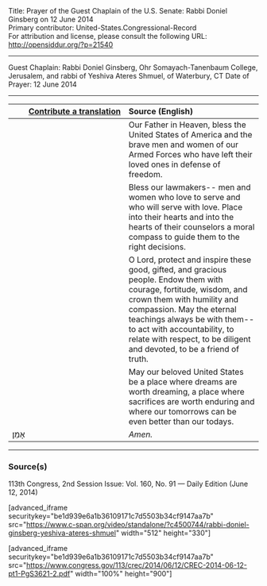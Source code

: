 <html>
<head></head>
<body>
Title: Prayer of the Guest Chaplain of the U.S. Senate: Rabbi Doniel Ginsberg on 12 June 2014<br />
Primary contributor: United-States.Congressional-Record<br />
For attribution and license, please consult the following URL: <a href="http://opensiddur.org/?p=21540">http://opensiddur.org/?p=21540</a>
<p />
<hr />

Guest Chaplain: Rabbi Doniel Ginsberg, Ohr Somayach-Tanenbaum College, Jerusalem, and rabbi of Yeshiva Ateres Shmuel, of Waterbury, CT
Date of Prayer: 12 June 2014

<hr />

<table style="margin-left: auto;margin-right: auto;" class="draggable">
<thead><tr><th id="x" style="text-align: right;"><a href="/contributing/upload/">Contribute a translation</a></th><th style="text-align: left;">Source (English)</th></tr></thead>
<tbody>
<tr><td style="vertical-align:top;" width="46%">
<div class="liturgy"><span lang="he">

</span></div></td>
 
<td style="vertical-align:top;" width="53%">
<div class="english">
Our Father in Heaven, 
bless the United States of America 
and the brave men and women of our Armed Forces 
who have left their loved ones 
in defense of freedom.
</div></td></tr>


<tr><td style="vertical-align:top;" width="46%">
<div class="liturgy"><span lang="he">

</span></div></td>
 
<td style="vertical-align:top;" width="53%">
<div class="english">
Bless our lawmakers--
men and women who love to serve 
and who will serve with love. 
Place into their hearts 
and into the hearts of their counselors 
a moral compass to guide them to the right decisions. 
</div></td></tr>


<tr><td style="vertical-align:top;" width="46%">
<div class="liturgy"><span lang="he">

</span></div></td>
 
<td style="vertical-align:top;" width="53%">
<div class="english">
O Lord, 
protect 
and inspire 
these good, gifted, and gracious people. 
Endow them 
with courage, 
fortitude, 
wisdom, 
and crown them 
with humility 
and compassion. 
May the eternal teachings always be with them--
to act with accountability, 
to relate with respect, 
to be diligent and devoted, 
to be a friend of truth.
</div></td></tr>


<tr><td style="vertical-align:top;" width="46%">
<div class="liturgy"><span lang="he">

</span></div></td>
 
<td style="vertical-align:top;" width="53%">
<div class="english">
May our beloved United States 
be a place where dreams are worth dreaming, 
a place where sacrifices are worth enduring 
and where our tomorrows can be even better than our todays.
</div></td></tr>


<tr><td style="vertical-align:top;" width="46%">
<div class="liturgy"><span lang="he">
אָמֵן׃
</span></div></td>
 
<td style="vertical-align:top;" width="53%">
<div class="english">
<em>Amen.</em>
</div></td></tr>
</tbody></table>

<hr />

<h3>Source(s)</h3>

113th Congress, 2nd Session
Issue: Vol. 160, No. 91 — Daily Edition (June 12, 2014)

[advanced_iframe securitykey="be1d939e6a1b36109171c7d5503b34cf9147aa7b" src="https://www.c-span.org/video/standalone/?c4500744/rabbi-doniel-ginsberg-yeshiva-ateres-shmuel" width="512" height="330"]

[advanced_iframe securitykey="be1d939e6a1b36109171c7d5503b34cf9147aa7b" src="https://www.congress.gov/113/crec/2014/06/12/CREC-2014-06-12-pt1-PgS3621-2.pdf" width="100%" height="900"]
</body>
</html>